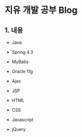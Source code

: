 # 지유 개발 공부 Blog



## 1. 내용

 - Java
 - Spring 4.3
 - MyBatis
 - Oracle 11g
 - Ajax
 - JSP

 - HTML
 - CSS
 - Javascript
 - jQuery

